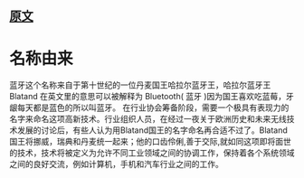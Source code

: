 

## [原文](https://blog.csdn.net/xubin341719/article/details/38145507)

# 名称由来

蓝牙这个名称来自于第十世纪的一位丹麦国王哈拉尔蓝牙王，哈拉尔蓝牙王Blatand 在英文里的意思可以被解释为 Bluetooth( 蓝牙 )因为国王喜欢吃蓝莓，牙龈每天都是蓝色的所以叫蓝牙。
在行业协会筹备阶段，需要一个极具有表现力的名字来命名这项高新技术。行业组织人员，在经过一夜关于欧洲历史和未来无线技术发展的讨论后，有些人认为用Blatand国王的名字命名再合适不过了。Blatand国王将挪威，瑞典和丹麦统一起来；他的口齿伶俐,善于交际,就如同这项即将面世的技术，技术将被定义为允许不同工业领域之间的协调工作，保持着各个系统领域之间的良好交流，例如计算机，手机和汽车行业之间的工作。
 